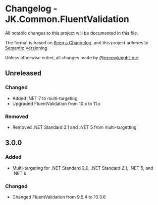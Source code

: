 ﻿# Changelog - JK.Common.FluentValidation

All notable changes to this project will be documented in this file.

The format is based on [Keep a Changelog](https://keepachangelog.com/),
and this project adheres to [Semantic Versioning](https://semver.org/spec/v2.0.0.html).

Unless otherwise noted, all changes made by [@jeremyknight-me](https://github.com/jeremyknight-me).

## Unreleased

### Changed

- Added .NET 7 to multi-targeting
- Upgraded FluentValidation from 10.x to 11.x

### Removed

- Removed .NET Standard 2.1 and .NET 5 from multi-targetting


## 3.0.0

### Added 

- Multi-targeting for .NET Standard 2.0, .NET Standard 2.1, .NET 5, and .NET 6

### Changed

- Changed FluentValidation from 9.5.4 to 10.3.6